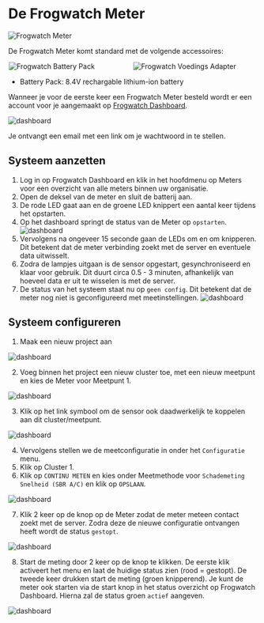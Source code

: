 
# De Frogwatch Meter


<div style="max-width: 250px">
<img src="/img/frogwatch-meter.png" alt="Frogwatch Meter"/>
</div>

De Frogwatch Meter komt standard met de volgende accessoires:


<div style="display: flex; flex-flow: row wrap; justify-content: space-around">

<div style="flex: 0 1 250px">
<img src="/img/batterypack1.png" alt="Frogwatch Battery Pack" title="Frogwatch Battery Pack"/>
</div>
<div style="flex: 0 1 250px">
<img src="/img/voedingsadapter2.jpg" alt="Frogwatch Voedings Adapter" title="Frogwatch Voedings Adapter"/>
</div>
</div>

* Battery Pack: 8.4V rechargable lithium-ion battery


Wanneer je voor de eerste keer een Frogwatch Meter besteld wordt er een account voor je aangemaakt op [Frogwatch Dashboard](#todo).

![dashboard](/img/dashboard1.png)

Je ontvangt een email met een link om je wachtwoord in te stellen.

## Systeem aanzetten

1. Log in op Frogwatch Dashboard en klik in het hoofdmenu op Meters voor een overzicht van alle meters binnen uw organisatie.
2. Open de deksel van de meter en sluit de batterij aan.
3. De rode LED gaat aan en de groene LED knippert een aantal keer tijdens het opstarten.
4. Op het dashboard springt de status van de Meter op `opstarten`.
![dashboard](/img/opstarten.png)
4. Vervolgens na ongeveer 15 seconde gaan de LEDs om en om knipperen. Dit betekent dat de meter verbinding zoekt met de server en eventuele data uitwisselt.
5. Zodra de lampjes uitgaan is de sensor opgestart, gesynchroniseerd en klaar voor gebruik. Dit duurt circa 0.5 - 3 minuten, afhankelijk van hoeveel data er uit te wisselen is met de server.
6. De status van het systeem staat nu op `geen config`. Dit betekent dat de meter nog niet is geconfigureerd met meetinstellingen.
![dashboard](/img/opstarten.png)

## Systeem configureren


1. Maak een nieuw project aan

![dashboard](/img/nieuwproject.png)

2. Voeg binnen het project een nieuw cluster toe, met een nieuw meetpunt en kies de Meter voor Meetpunt 1.

![dashboard](/img/cluster.png)

3. Klik op het link symbool om de sensor ook daadwerkelijk te koppelen aan dit cluster/meetpunt.

![dashboard](/img/sensorlink.png)

4. Vervolgens stellen we de meetconfiguratie in onder het `Configuratie` menu.
5. Klik op Cluster 1.
6. Klik op `CONTINU METEN` en kies onder Meetmethode voor `Schademeting Snelheid (SBR A/C)` en klik op `OPSLAAN`.

![dashboard](/img/configuratie.png)

7. Klik 2 keer op de knop op de Meter zodat de meter meteen contact zoekt met de server. Zodra deze de nieuwe configuratie ontvangen heeft wordt de status `gestopt`.

![dashboard](/img/statusstop.png)

8. Start de meting door 2 keer op de knop te klikken. De eerste klik activeert het menu en laat de huidige status zien (rood = gestopt). De tweede keer drukken start de meting (groen knipperend). Je kunt de meter ook starten via de start knop in het status overzicht op Frogwatch Dashboard. Hierna zal de status groen `actief` aangeven.

![dashboard](/img/statusactief.png)

